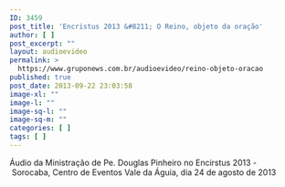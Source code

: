```yaml
---
ID: 3459
post_title: 'Encristus 2013 &#8211; O Reino, objeto da oração'
author: [ ]
post_excerpt: ""
layout: audioevideo
permalink: >
  https://www.gruponews.com.br/audioevideo/reino-objeto-oracao
published: true
post_date: 2013-09-22 23:03:58
image-xl: ""
image-l: ""
image-sq-l: ""
image-sq-m: ""
categories: [ ]
tags: [ ]
---
```

Áudio da Ministração de Pe. Douglas Pinheiro no Encirstus 2013 - Sorocaba, Centro de Eventos Vale da Águia, dia 24 de agosto de 2013